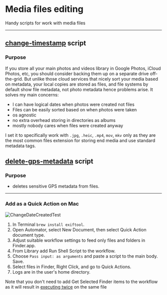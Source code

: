 # Media files editing

Handy scripts for work with media files

---

## [change-timestamp](https://github.com/stanisboiko/media-files-editing/blob/3c22425748f2660a6c0cba404af345952d4c74a6/change-date-created.sh) script

### Purpose
If you store all your main photos and videos library in Google Photos, iCloud Photos, etc, you should consider backing them up on a separate drive off-the-grid.
But unlike those cloud services that nicely sort your media based on metadata, your local copies are stored as files, and file systems by default show file metadata, not photo metadata hence problems arise.
It solves my main concerns:

* I can have logical dates when photos were created not files
* Files can be easily sorted based on when photos were taken
* os agnostic
* no extra overhead storing in directories as albums
* mostly nobody cares when files were created anyway

I set it to specifically work with ```.jpg```, ```.heic```, ```.mp4```, ```mov```, ```mkv``` only as they are the most common files extension for storing end media and use standard metadata tags.

## [delete-gps-metadata](https://github.com/stanisboiko/media-files-editing/blob/422340a08c795c2818f61d5ce690dc62da798338/delete-gps-metadata) script

### Purpose

* deletes sensitive GPS metadata from files.

---

### Add as a Quick Action on Mac

![ChangeDateCreatedTest](https://github.com/stanisboiko/media-files-editing/assets/12517198/d3573f46-76cb-49f5-8e78-d2d22da9bf02)

1. In Terminal ```brew install exiftool```.
2. Open Automator, select New Document, then select Quick Action document type.
3. Adjust suitable workflow settings to feed only files and folders in Finder.app.
4. From Library add Run Shell Script to the workflow.
5. Choose ```Pass input: as arguments``` and paste a script to the main body. Save.
6. Select files in Finder, Right Click, and go to Quick Actions.
7. Logs are in the user's home directory.

Note that you don't need to add Get Selected Finder items to the workflow as it will result in [executing twice](https://discussions.apple.com/thread/8246012 "") on the same file
